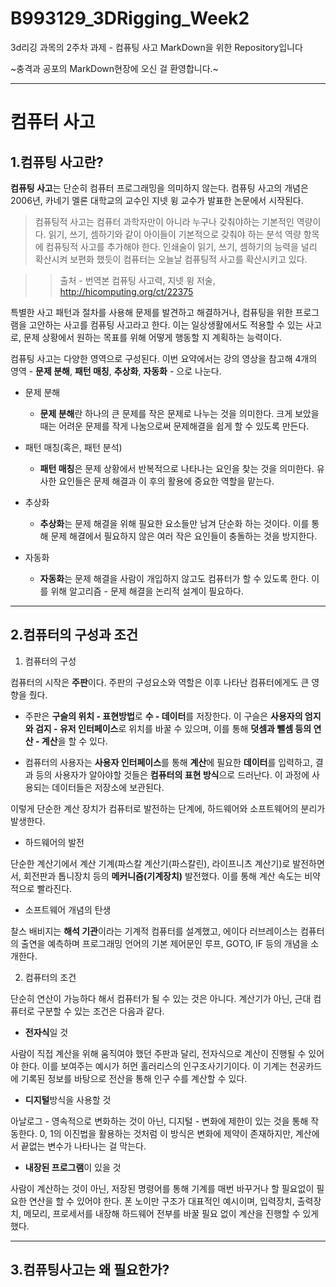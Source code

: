 # B993129_3DRigging_Week2
3d리깅 과목의 2주차 과제 - 컴퓨팅 사고 MarkDown을 위한 Repository입니다

~충격과 공포의 MarkDown현장에 오신 걸 환영합니다.~

***

컴퓨터 사고
===

1.컴퓨팅 사고란?
---
**컴퓨팅 사고**는 단순히 컴퓨터 프로그래밍을 의미하지 않는다.
컴퓨팅 사고의 개념은 2006년, 카네기 멜론 대학교의 교수인 지넷 윙 교수가 발표한 논문에서 시작된다.
> 컴퓨팅적 사고는 컴퓨터 과학자만이 아니라 누구나 갖춰야하는 기본적인 역량이다. 읽기, 쓰기, 셈하기와 같이 아이들이 기본적으로 갖춰야 하는 분석 역량 항목에 컴퓨팅적 사고를 추가해야 한다. 인쇄술이 읽기, 쓰기, 셈하기의 능력을 널리 확산시켜 보편화 했듯이 컴퓨터는 오늘날 컴퓨팅적 사고를 확산시키고 있다.

>>  출처 - 번역본 컴퓨팅 사고력, 지넷 윙 저술, <http://hicomputing.org/ct/22375>


특별한 사고 패턴과 절차를 사용해 문제를 발견하고 해결하거나, 컴퓨팅을 위한 프로그램을 고안하는 사고를 컴퓨팅 사고라고 한다.
이는 일상생활에서도 적용할 수 있는 사고로, 문제 상황에서 원하는 목표를 위해 어떻게 행동할 지 계획하는 능력이다.

컴퓨팅 사고는 다양한 영역으로 구성된다. 이번 요약에서는 강의 영상을 참고해 4개의 영역 - **문제 분해**, **패턴 매칭**, **추상화**, **자동화** - 으로 나눈다.

* 문제 분해
  * **문제 분해**란 하나의 큰 문제를 작은 문제로 나누는 것을 의미한다. 크게 보았을 때는 어려운 문제를 작게 나눔으로써 문제해결을 쉽게 할 수 있도록 만든다.

* 패턴 매칭(혹은, 패턴 분석)
  * **패턴 매칭**은 문제 상황에서 반복적으로 나타나는 요인을 찾는 것을 의미한다. 유사한 요인들은 문제 해결과 이 후의 활용에 중요한 역할을 맡는다.

* 추상화
  * **추상화**는 문제 해결을 위해 필요한 요소들만 남겨 단순화 하는 것이다. 이를 통해 문제 해결에서 필요하지 않은 여러 작은 요인들이 충돌하는 것을 방지한다.

* 자동화
  * **자동화**는 문제 해결을 사람이 개입하지 않고도 컴퓨터가 할 수 있도록 한다. 이를 위해 알고리즘 - 문제 해결을 논리적 설계이 필요하다.

***

2.컴퓨터의 구성과 조건
---

1. 컴퓨터의 구성

컴퓨터의 시작은 **주판**이다. 주판의 구성요소와 역할은 이후 나타난 컴퓨터에게도 큰 영향을 줬다.

* 주판은 **구슬의 위치 - 표현방법**로 **수 - 데이터**를 저장한다. 이 구슬은 **사용자의 엄지와 검지 - 유저 인터페이스**로 위치를 바꿀 수 있으며, 이를 통해 **덧셈과 뺄셈 등의 연산 - 계산**을 할 수 있다.

* 컴퓨터의 사용자는 **사용자 인터페이스**를 통해 **계산**에 필요한 **데이터**를 입력하고, 결과 등의 사용자가 알아야할 것들은 **컴퓨터의 표현 방식**으로 드러난다. 이 과정에 사용되는 데이터들은 저장소에 보관된다.

이렇게 단순한 계산 장치가 컴퓨터로 발전하는 단계에, 하드웨어와 소프트웨어의 분리가 발생한다. 

* 하드웨어의 발전

단순한 계산기에서 계산 기계(파스칼 계산기(파스칼린), 라이프니츠 계산기)로 발전하면서, 회전판과 톱니장치 등의 **메커니즘(기계장치)** 발전했다. 이를 통해 계산 속도는 비약적으로 빨라진다.

* 소프트웨어 개념의 탄생

찰스 배비지는 **해석 기관**이라는 기계적 컴퓨터를 설계했고, 에이다 러브레이스는 컴퓨터의 출연을 예측하며 프로그래밍 언어의 기본 제어문인 루프, GOTO, IF 등의 개념을 소개한다.


2. 컴퓨터의 조건

단순히 연산이 가능하다 해서 컴퓨터가 될 수 있는 것은 아니다. 계산기가 아닌, 근대 컴퓨터로 구분할 수 있는 조건은 다음과 같다.

* **전자식**일 것

사람이 직접 계산을 위해 움직여야 했던 주판과 달리, 전자식으로 계산이 진행될 수 있어야 한다. 이를 보여주는 예시가 허먼 홀러리스의 인구조사기기이다. 이 기계는 천공카드에 기록된 정보를 바탕으로 전산을 통해 인구 수를 계산할 수 있다.

* **디지털**방식을 사용할 것

아날로그 - 영속적으로 변화하는 것이 아닌, 디지털 - 변화에 제한이 있는 것을 통해 작동한다. 0, 1의 이진법을 활용하는 것처럼 이 방식은 변화에 제약이 존재하지만, 계산에서 끝없는 변수가 나타나는 걸 막는다.

* **내장된 프로그램**이 있을 것

사람이 계산하는 것이 아닌, 저장된 명령어를 통해 기계를 매번 바꾸거나 할 필요없이 필요한 연산을 할 수 있어야 한다. 폰 노이만 구조가 대표적인 예시이며, 입력장치, 출력장치, 메모리, 프로세서를 내장해 하드웨어 전부를 바꿀 필요 없이 계산을 진행할 수 있게 했다.

***

3.컴퓨팅사고는 왜 필요한가?
---
